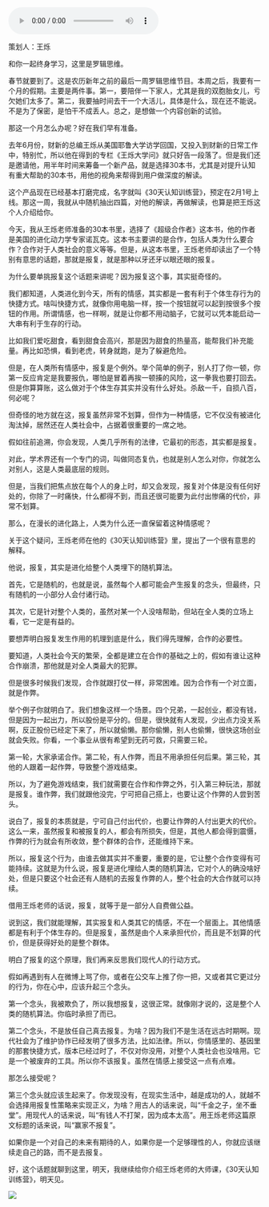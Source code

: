 <audio src="http://igetoss.cdn.igetget.com/mp3/201801/28/201801282040564440365522.mp3" controls="controls">您的浏览器不支持 audio 标签。</audio><p>策划人：王烁<br></p><p>和你一起终身学习，这里是罗辑思维。</p><p>春节就要到了。这是农历新年之前的最后一周罗辑思维节目。本周之后，我要有一个月的假期。主要是两件事。第一，要陪伴一下家人，尤其是我的双胞胎女儿，亏欠她们太多了。第二，我要抽时间去干一个大活儿，具体是什么，现在还不能说。不是为了保密，是怕干不成丢人。总之，是想做一个内容创新的试验。</p><p>那这一个月怎么办呢？好在我们早有准备。</p><p>去年6月份，财新的总编王烁从美国耶鲁大学访学回国，又投入到财新的日常工作中，特别忙，所以他在得到的专栏《王烁大学问》就只好告一段落了。但是我们还是邀请他，用半年时间来筹备一个新产品，就是选择30本书，尤其是对提升认知有重大帮助的30本书，用他的视角来帮得到用户做深度的解读。</p><p>这个产品现在已经基本打磨完成，名字就叫《30天认知训练营》，预定在2月1号上线。那这一周，我就从中随机抽出四篇，对他的解读，再做解读，也算是把王烁这个人介绍给你。</p><p>今天，我从王烁老师准备的30本书里，选择了《超级合作者》这本书，他的作者是美国的进化动力学专家诺瓦克。这本书主要讲的是合作，包括人类为什么要合作？合作对于人类社会的意义等等。但是，从这本书里，王烁老师却读出了一个特别有意思的话题，那就是报复，就是那种以牙还牙以眼还眼的报复。</p><p>为什么要单挑报复这个话题来讲呢？因为报复这个事，其实挺奇怪的。</p><p>我们都知道，人类进化到今天，所有的情感，其实都是一套有利于个体生存行为的快捷方式。啥叫快捷方式，就像你用电脑一样，按一个按钮就可以起到按很多个按钮的作用。所谓情感，也一样啊，就是让你都不用动脑子，它就可以凭本能启动一大串有利于生存的行动。</p><p>比如我们爱吃甜食，看到甜食会高兴，那是因为甜食的热量高，能帮我们补充能量。再比如恐惧，看到老虎，转身就跑，是为了躲避危险。</p><p>但是，在人类所有情感中，报复是个例外。举个简单的例子，别人打了你一顿，你第一反应肯定是我要报仇，哪怕是冒着再挨一顿揍的风险，这一拳我也要打回去。但是你算算账，这么做对于个体生存其实并没有什么好处。杀敌一千，自损八百，何必呢？</p><p>但奇怪的地方就在这，报复虽然非常不划算，但作为一种情感，它不仅没有被进化淘汰掉，居然还在人类社会中，占据着很重要的一席之地。</p><p>假如往前追溯，你会发现，人类几乎所有的法律，它最初的形态，其实都是报复。</p><p>对此，学术界还有一个专门的词，叫做同态复仇，也就是别人怎么对你，你就怎么对别人，这是人类最底层的规则。</p><p>但是，当我们把焦点放在每个人的身上时，却又会发现，报复对个体是没有任何好处的，你除了一时痛快，什么都得不到，而且还很可能要为此付出惨痛的代价，非常不划算。</p><p>那么，在漫长的进化路上，人类为什么还一直保留着这种情感呢？</p><p>关于这个疑问，王烁老师在他的《30天认知训练营》里，提出了一个很有意思的解释。</p><p>他说，报复，其实是进化给整个人类埋下的随机算法。</p><p>首先，它是随机的，也就是说，虽然每个人都可能会产生报复的念头，但最终，只有随机的一小部分人会付诸行动。</p><p>其次，它是针对整个人类的，虽然对某一个人没啥帮助，但站在全人类的立场上看，它一定是有益的。</p><p>要想弄明白报复发生作用的机理到底是什么，我们得先理解，合作的必要性。</p><p>要知道，人类社会今天的繁荣，全都是建立在合作的基础之上的，假如有谁让这种合作崩溃，那他就是对全人类最大的犯罪。</p><p>但是很多时候我们发现，合作就跟打仗一样，非常困难。因为合作有一个对立面，就是作弊。</p><p>举个例子你就明白了。我们想象这样一个场景。四个兄弟，一起创业，都没有钱，但是因为一起出力，所以股份是平分的。但是，很快就有人发现，少出点力没关系啊，反正股份已经定下来了，所以就偷懒。那你偷懒，别人也偷懒，很快这场创业就会失败。你看，一个事业从很有希望到无药可救，只需要三轮。</p><p>第一轮，大家承诺合作。第二轮，有人作弊，而且不用承担任何后果。第三轮，其他的人跟着一起作弊，导致整个游戏结束。</p><p>所以，为了避免游戏结束，我们就需要在合作和作弊之外，引入第三种玩法，那就是报复。谁作弊，我们就跟他没完，宁可把自己搭上，也要让这个作弊的人尝到苦头。</p><p>说白了，报复的本质就是，宁可自己付出代价，也要让作弊的人付出更大的代价。这么一来，虽然报复和被报复的人，都会有所损失，但是，其他人都会得到震慑，作弊的行为就会有所收敛，整个群体的合作，还能维持下来。</p><p>所以，报复这个行为，由谁去做其实并不重要，重要的是，它让整个合作变得有可能持续。这就是为什么说，报复是进化埋给人类的随机算法，它对个人的确没啥好处，但是只要这个社会还有人随机的去报复作弊的人，整个社会的大合作就可以持续。</p><p>借用王烁老师的话说，报复，就等于是一部分人自费做公益。</p><p>说到这，我们就能理解，其实报复和人类其它的情感，不在一个层面上。其他情感都是有利于个体生存的。但是报复，虽然是由个人来承担代价，而且是不划算的代价，但是获得好处的是整个群体。</p><p>明白了报复的这个原理，我们再来反思我们现代人的行动方式。</p><p>假如再遇到有人在微博上骂了你，或者在公交车上推了你一把，又或者其它更过分的行为，你在心中，应该升起三个念头。</p><p>第一个念头，我被欺负了，所以我想报复，这很正常。就像刚才说的，这是整个人类的随机算法。你临时承担了而已。</p><p>第二个念头，不是放任自己真去报复。为啥？因为我们不是生活在远古时期啊。现代社会为了维护协作已经发明了很多方法，比如法律。所以，你情感里的、基因里的那套快捷方式，版本已经过时了，不仅对你没用，对整个人类社会也没啥用。它是一个被废弃的工具。所以你不该报复。虽然在情感上接受这一点有点难。</p><p>那怎么接受呢？</p><p>第三个念头就应该生起来了。你发现没有，在现实生活中，越是成功的人，就越不会选择用报复性策略来实现正义，为啥？用古人的话来说，叫“千金之子，坐不垂堂”。用现代人的话来说，叫“有钱人不打架，因为成本太高”。用王烁老师这篇原文标题的话来说，叫“赢家不报复”。</p><p>如果你是一个对自己的未来有期待的人，如果你是一个足够理性的人，你就应该继续走自己的路，而不是去报复。</p><p>好，这个话题就聊到这里，明天，我继续给你介绍王烁老师的大师课，《30天认知训练营》，明天见。</p><img src="https://piccdn.igetget.com/img/201802/06/201802062234121113234506.jpg" />